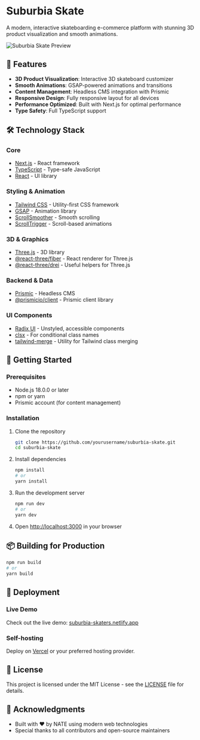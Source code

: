 # Suburbia Skate

A modern, interactive skateboarding e-commerce platform with stunning 3D product visualization and smooth animations.

![Suburbia Skate Preview](public/preview.jpg)

## 🚀 Features

- **3D Product Visualization**: Interactive 3D skateboard customizer
- **Smooth Animations**: GSAP-powered animations and transitions
- **Content Management**: Headless CMS integration with Prismic
- **Responsive Design**: Fully responsive layout for all devices
- **Performance Optimized**: Built with Next.js for optimal performance
- **Type Safety**: Full TypeScript support

## 🛠️ Technology Stack

### Core

- [Next.js](https://nextjs.org/) - React framework
- [TypeScript](https://www.typescriptlang.org/) - Type-safe JavaScript
- [React](https://reactjs.org/) - UI library

### Styling & Animation

- [Tailwind CSS](https://tailwindcss.com/) - Utility-first CSS framework
- [GSAP](https://greensock.com/gsap/) - Animation library
- [ScrollSmoother](https://greensock.com/scrollsmoother/) - Smooth scrolling
- [ScrollTrigger](https://greensock.com/scrolltrigger/) - Scroll-based animations

### 3D & Graphics

- [Three.js](https://threejs.org/) - 3D library
- [@react-three/fiber](https://github.com/pmndrs/react-three-fiber) - React renderer for Three.js
- [@react-three/drei](https://github.com/pmndrs/drei) - Useful helpers for Three.js

### Backend & Data

- [Prismic](https://prismic.io/) - Headless CMS
- [@prismicio/client](https://prismic.io/docs/technologies/prismicio-client-javascript) - Prismic client library

### UI Components

- [Radix UI](https://www.radix-ui.com/) - Unstyled, accessible components
- [clsx](https://github.com/lukeed/clsx) - For conditional class names
- [tailwind-merge](https://github.com/dcastil/tailwind-merge) - Utility for Tailwind class merging

## 🚀 Getting Started

### Prerequisites

- Node.js 18.0.0 or later
- npm or yarn
- Prismic account (for content management)

### Installation

1. Clone the repository

   ```bash
   git clone https://github.com/yourusername/suburbia-skate.git
   cd suburbia-skate
   ```

2. Install dependencies

   ```bash
   npm install
   # or
   yarn install
   ```

3. Run the development server

   ```bash
   npm run dev
   # or
   yarn dev
   ```

5. Open [http://localhost:3000](http://localhost:3000) in your browser

## 📦 Building for Production

```bash
npm run build
# or
yarn build
```

## 🚀 Deployment

### Live Demo

Check out the live demo: [suburbia-skaters.netlify.app](https://suburbia-skaters.netlify.app/)

### Self-hosting
Deploy on [Vercel](https://vercel.com/new?utm_medium=default-template&filter=next.js&utm_source=create-next-app&utm_campaign=create-next-app-readme) or your preferred hosting provider.

## 📝 License

This project is licensed under the MIT License - see the [LICENSE](LICENSE) file for details.

## 🙏 Acknowledgments

- Built with ❤️ by NATE using modern web technologies
- Special thanks to all contributors and open-source maintainers
